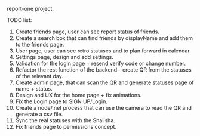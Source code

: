 report-one project.

TODO list:

1. Create friends page, user can see report status of friends.
2. Create a search box that can find friends by displayName and add them to the friends page.
2. User page, user can see retro statuses and to plan forward in calendar.
3. Settings page, design and add settings.
4. Validation for the login page + resend verify code or change number.
5. Refactor the rest function of the backend - create QR from the statuses of the relevant day.
6. Create admin page, that can scan the QR and generate statuses page of name + status.
7. Design and UX for the home page + fix animations.
8. Fix the Login page to SIGN UP/Login.
9. Create a node/.net process that can use the camera to read the QR and generate a csv file.
10. Sync the real statuses with the Shalisha.
11. Fix friends page to permissions concept.
